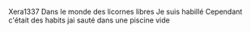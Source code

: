 Xera1337
Dans le monde des licornes libres
Je suis habillé
Cependant
c'était des habits 
jai sauté dans une piscine vide


